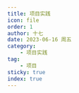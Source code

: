 ```yaml
---
title: 项目实践
icon: file
order: 1
author: 十七
date: 2023-06-16 周五
category:
	- 项目实践
tag:
	- 项目
sticky: true
index: true
---
```


